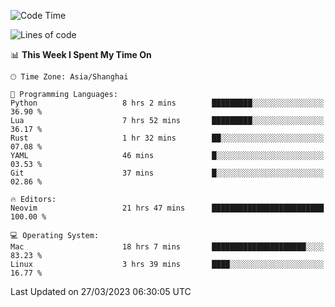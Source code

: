 <!--START_SECTION:waka-->
![Code Time](http://img.shields.io/badge/Code%20Time-1%2C251%20hrs%2035%20mins-blue)

![Lines of code](https://img.shields.io/badge/From%20Hello%20World%20I%27ve%20Written-107.0%20thousand%20lines%20of%20code-blue)

📊 **This Week I Spent My Time On** 

```text
🕑︎ Time Zone: Asia/Shanghai

💬 Programming Languages: 
Python                   8 hrs 2 mins        █████████░░░░░░░░░░░░░░░░   36.90 % 
Lua                      7 hrs 52 mins       █████████░░░░░░░░░░░░░░░░   36.17 % 
Rust                     1 hr 32 mins        ██░░░░░░░░░░░░░░░░░░░░░░░   07.08 % 
YAML                     46 mins             █░░░░░░░░░░░░░░░░░░░░░░░░   03.53 % 
Git                      37 mins             █░░░░░░░░░░░░░░░░░░░░░░░░   02.86 % 

🔥 Editors: 
Neovim                   21 hrs 47 mins      █████████████████████████   100.00 % 

💻 Operating System: 
Mac                      18 hrs 7 mins       █████████████████████░░░░   83.23 % 
Linux                    3 hrs 39 mins       ████░░░░░░░░░░░░░░░░░░░░░   16.77 % 
```


 Last Updated on 27/03/2023 06:30:05 UTC
<!--END_SECTION:waka-->
